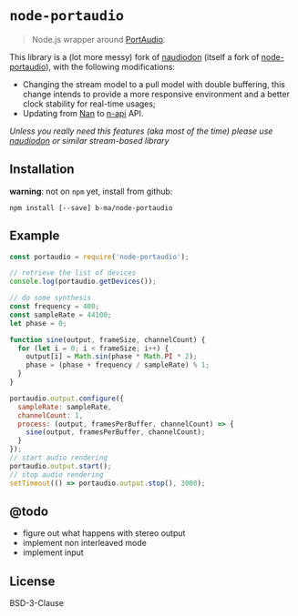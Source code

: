 # `node-portaudio`

> Node.js wrapper around [PortAudio](http://portaudio.com/). 

This library is a (lot more messy) fork of [naudiodon](https://github.com//Streampunk/naudiodon) (itself a fork of [node-portaudio](https://github.com/joeferner/node-portaudio)), with the following modifications:

- Changing the stream model to a pull model with double buffering, this change intends to provide a more responsive environment and a better clock stability for real-time usages;
- Updating from [Nan](/nodejs/nan) to [n-api](https://nodejs.org/api/n-api.html) API.

_Unless you really need this features (aka most of the time) please use [naudiodon](/Streampunk/naudiodon) or similar stream-based library_

## Installation

**warning**: not on `npm` yet, install from github: 

```
npm install [--save] b-ma/node-portaudio
```

## Example

```js
const portaudio = require('node-portaudio');

// retrieve the list of devices
console.log(portaudio.getDevices());

// do some synthesis
const frequency = 400;
const sampleRate = 44100;
let phase = 0;

function sine(output, frameSize, channelCount) {
  for (let i = 0; i < frameSize; i++) {
    output[i] = Math.sin(phase * Math.PI * 2);
    phase = (phase + frequency / sampleRate) % 1;
  }
}

portaudio.output.configure({
  sampleRate: sampleRate,
  channelCount: 1,
  process: (output, framesPerBuffer, channelCount) => {
    sine(output, framesPerBuffer, channelCount);
  }
});
// start audio rendering
portaudio.output.start();
// stop audio rendering
setTimeout(() => portaudio.output.stop(), 3000);
```

## @todo

- figure out what happens with stereo output
- implement non interleaved mode
- implement input

## License

BSD-3-Clause
